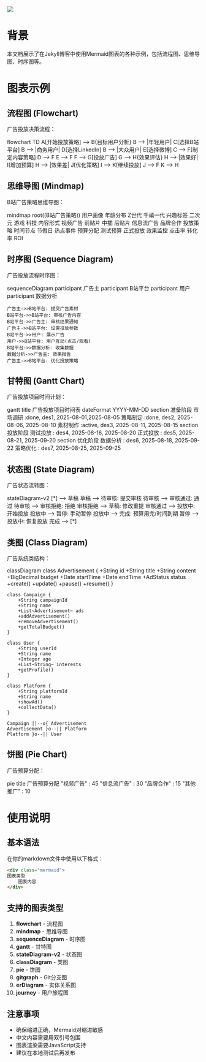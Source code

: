 ![](https://images.pexels.com/photos/1542495/pexels-photo-1542495.jpeg)


# 背景

本文档展示了在Jekyll博客中使用Mermaid图表的各种示例，包括流程图、思维导图、时序图等。

# 图表示例

## 流程图 (Flowchart)

广告投放决策流程：

<div class="mermaid">
flowchart TD
    A[开始投放策略] --> B{目标用户分析}
    B --> |年轻用户| C[选择B站平台]
    B --> |商务用户| D[选择LinkedIn]
    B --> |大众用户| E[选择微博]
    C --> F[制定内容策略]
    D --> F
    E --> F
    F --> G[投放广告]
    G --> H{效果评估}
    H --> |效果好| I[增加预算]
    H --> |效果差| J[优化策略]
    I --> K[继续投放]
    J --> F
    K --> H
</div>

## 思维导图 (Mindmap)

B站广告策略思维导图：

<div class="mermaid">
mindmap
  root((B站广告策略))
    用户画像
      年龄分布
        Z世代
        千禧一代
      兴趣标签
        二次元
        游戏
        科技
    内容形式
      视频广告
        前贴片
        中插
        后贴片
      信息流广告
      品牌合作
    投放策略
      时间节点
        节假日
        热点事件
      预算分配
        测试预算
        正式投放
      效果监控
        点击率
        转化率
        ROI
</div>

## 时序图 (Sequence Diagram)

广告投放流程时序图：

<div class="mermaid">
sequenceDiagram
    participant 广告主
    participant B站平台
    participant 用户
    participant 数据分析
    
    广告主->>B站平台: 提交广告素材
    B站平台->>B站平台: 审核广告内容
    B站平台->>广告主: 审核结果通知
    广告主->>B站平台: 设置投放参数
    B站平台->>用户: 展示广告
    用户->>B站平台: 用户互动(点击/观看)
    B站平台->>数据分析: 收集数据
    数据分析->>广告主: 效果报告
    广告主->>B站平台: 优化投放策略
</div>

## 甘特图 (Gantt Chart)

广告投放项目时间计划：

<div class="mermaid">
gantt
    title 广告投放项目时间表
    dateFormat  YYYY-MM-DD
    section 准备阶段
    市场调研           :done,    des1, 2025-08-01,2025-08-05
    策略制定           :done,    des2, 2025-08-06, 2025-08-10
    素材制作           :active,  des3, 2025-08-11, 2025-08-15
    section 投放阶段
    测试投放           :         des4, 2025-08-16, 2025-08-20
    正式投放           :         des5, 2025-08-21, 2025-09-20
    section 优化阶段
    数据分析           :         des6, 2025-08-18, 2025-09-22
    策略优化           :         des7, 2025-08-25, 2025-09-25
</div>

## 状态图 (State Diagram)

广告状态流转图：

<div class="mermaid">
stateDiagram-v2
    [*] --> 草稿
    草稿 --> 待审核: 提交审核
    待审核 --> 审核通过: 通过
    待审核 --> 审核拒绝: 拒绝
    审核拒绝 --> 草稿: 修改重提
    审核通过 --> 投放中: 开始投放
    投放中 --> 暂停: 手动暂停
    投放中 --> 完成: 预算用完/时间到期
    暂停 --> 投放中: 恢复投放
    完成 --> [*]
</div>

## 类图 (Class Diagram)

广告系统类结构：

<div class="mermaid">
classDiagram
    class Advertisement {
        +String id
        +String title
        +String content
        +BigDecimal budget
        +Date startTime
        +Date endTime
        +AdStatus status
        +create()
        +update()
        +pause()
        +resume()
    }
    
    class Campaign {
        +String campaignId
        +String name
        +List~Advertisement~ ads
        +addAdvertisement()
        +removeAdvertisement()
        +getTotalBudget()
    }
    
    class User {
        +String userId
        +String name
        +Integer age
        +List~String~ interests
        +getProfile()
    }
    
    class Platform {
        +String platformId
        +String name
        +showAd()
        +collectData()
    }
    
    Campaign ||--o{ Advertisement
    Advertisement }o--|| Platform
    Platform }o--|| User
</div>

## 饼图 (Pie Chart)

广告预算分配：

<div class="mermaid">
pie title 广告预算分配
    "视频广告" : 45
    "信息流广告" : 30
    "品牌合作" : 15
    "其他推广" : 10
</div>

# 使用说明

## 基本语法

在你的markdown文件中使用以下格式：

```html
<div class="mermaid">
图表类型
    图表内容
</div>
```

## 支持的图表类型

1. **flowchart** - 流程图
2. **mindmap** - 思维导图  
3. **sequenceDiagram** - 时序图
4. **gantt** - 甘特图
5. **stateDiagram-v2** - 状态图
6. **classDiagram** - 类图
7. **pie** - 饼图
8. **gitgraph** - Git分支图
9. **erDiagram** - 实体关系图
10. **journey** - 用户旅程图

## 注意事项

- 确保缩进正确，Mermaid对缩进敏感
- 中文内容需要用双引号包围
- 图表渲染需要JavaScript支持
- 建议在本地测试后再发布